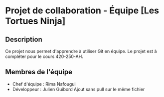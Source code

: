 # Projet de collaboration - Équipe [Les Tortues Ninja]

## Description

Ce projet nous permet d'apprendre à utiliser Git en équipe.
Le projet est à compléter pour le cours 420-250-AH.

## Membres de l'équipe

- Chef d'équipe : Rima Nafougui
- Développeur : Julien Guibord
Ajout sans pull sur le même fichier
